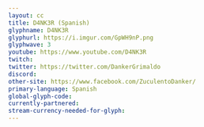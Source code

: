 ```yaml
---
layout: cc
title: D4NK3R (Spanish)
glyphname: D4NK3R
glyphurl: https://i.imgur.com/GpWH9nP.png
glyphwave: 3
youtube: https://www.youtube.com/D4NK3R
twitch: 
twitter: https://twitter.com/DankerGrimaldo
discord: 
other-site: https://www.facebook.com/ZuculentoDanker/
primary-language: Spanish
global-glyph-code: 
currently-partnered: 
stream-currency-needed-for-glyph: 
---
```


